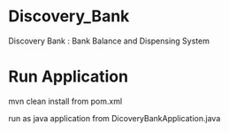 # Discovery_Bank
Discovery Bank : Bank Balance and Dispensing System

# Run Application 
mvn clean install from pom.xml


run as java application from DicoveryBankApplication.java

